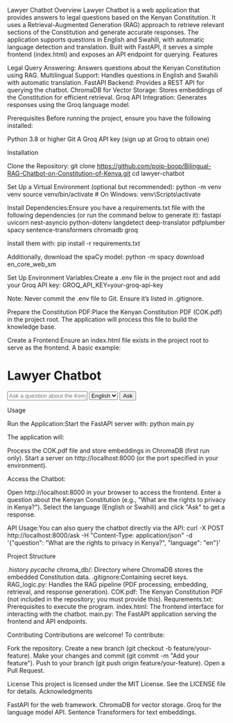 Lawyer Chatbot
Overview
Lawyer Chatbot is a web application that provides answers to legal questions based on the Kenyan Constitution. It uses a Retrieval-Augmented Generation (RAG) approach to retrieve relevant sections of the Constitution and generate accurate responses. The application supports questions in English and Swahili, with automatic language detection and translation. Built with FastAPI, it serves a simple frontend (index.html) and exposes an API endpoint for querying.
Features

Legal Query Answering: Answers questions about the Kenyan Constitution using RAG.
Multilingual Support: Handles questions in English and Swahili with automatic translation.
FastAPI Backend: Provides a REST API for querying the chatbot.
ChromaDB for Vector Storage: Stores embeddings of the Constitution for efficient retrieval.
Groq API Integration: Generates responses using the Groq language model.

Prerequisites
Before running the project, ensure you have the following installed:

Python 3.8 or higher
Git
A Groq API key (sign up at Groq to obtain one)

Installation

Clone the Repository:
git clone https://github.com/poip-boop/Bilingual-RAG-Chatbot-on-Constitution-of-Kenya.git
cd lawyer-chatbot


Set Up a Virtual Environment (optional but recommended):
python -m venv venv
source venv/bin/activate  # On Windows: venv\Scripts\activate


Install Dependencies:Ensure you have a requirements.txt file with the following dependencies (or run the command below to generate it):
fastapi
uvicorn
nest-asyncio
python-dotenv
langdetect
deep-translator
pdfplumber
spacy
sentence-transformers
chromadb
groq

Install them with:
pip install -r requirements.txt

Additionally, download the spaCy model:
python -m spacy download en_core_web_sm


Set Up Environment Variables:Create a .env file in the project root and add your Groq API key:
GROQ_API_KEY=your-groq-api-key

Note: Never commit the .env file to Git. Ensure it’s listed in .gitignore.

Prepare the Constitution PDF:Place the Kenyan Constitution PDF (COK.pdf) in the project root. The application will process this file to build the knowledge base.

Create a Frontend:Ensure an index.html file exists in the project root to serve as the frontend. A basic example:
<!DOCTYPE html>
<html lang="en">
<head>
    <meta charset="UTF-8">
    <meta name="viewport" content="width=device-width, initial-scale=1.0">
    <title>Lawyer Chatbot</title>
</head>
<body>
    <h1>Lawyer Chatbot</h1>
    <input type="text" id="question" placeholder="Ask a question about the Kenyan Constitution">
    <select id="language">
        <option value="en">English</option>
        <option value="sw">Swahili</option>
    </select>
    <button onclick="askQuestion()">Ask</button>
    <p id="answer"></p>
    <script>
        async function askQuestion() {
            const question = document.getElementById("question").value;
            const language = document.getElementById("language").value;
            const response = await fetch("/ask", {
                method: "POST",
                headers: { "Content-Type": "application/json" },
                body: JSON.stringify({ question, language })
            });
            const data = await response.json();
            document.getElementById("answer").innerText = data.answer;
        }
    </script>
</body>
</html>



Usage

Run the Application:Start the FastAPI server with:
python main.py

The application will:

Process the COK.pdf file and store embeddings in ChromaDB (first run only).
Start a server on http://localhost:8000 (or the port specified in your environment).


Access the Chatbot:

Open http://localhost:8000 in your browser to access the frontend.
Enter a question about the Kenyan Constitution (e.g., "What are the rights to privacy in Kenya?").
Select the language (English or Swahili) and click "Ask" to get a response.


API Usage:You can also query the chatbot directly via the API:
curl -X POST http://localhost:8000/ask -H "Content-Type: application/json" -d '{"question": "What are the rights to privacy in Kenya?", "language": "en"}'



Project Structure

.history
_pycache_
chroma_db/: Directory where ChromaDB stores the embedded Constitution data.
.gitignore:Containing secret keys.
RAG_logic.py: Handles the RAG pipeline (PDF processing, embedding, retrieval, and response generation).
COK.pdf: The Kenyan Constitution PDF (not included in the repository; you must provide this).
Requrements.txt: Prerequisites to execute the program.
index.html: The frontend interface for interacting with the chatbot.
main.py: The FastAPI application serving the frontend and API endpoints.


Contributing
Contributions are welcome! To contribute:

Fork the repository.
Create a new branch (git checkout -b feature/your-feature).
Make your changes and commit (git commit -m "Add your feature").
Push to your branch (git push origin feature/your-feature).
Open a Pull Request.

License
This project is licensed under the MIT License. See the LICENSE file for details.
Acknowledgments

FastAPI for the web framework.
ChromaDB for vector storage.
Groq for the language model API.
Sentence Transformers for text embeddings.

